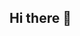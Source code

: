 ## Hi there 👋

<!--
Welcome To Our VR Hub 
We specialize in a frame and are currently adding members
-->
